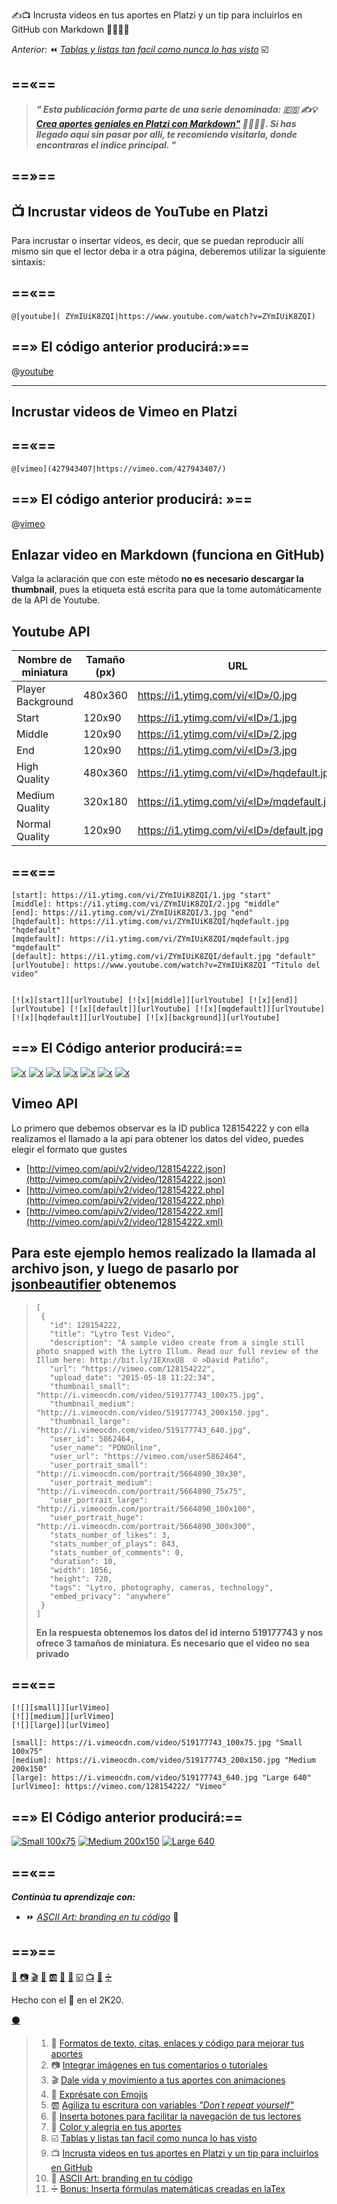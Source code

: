 ✍️📺 Incrusta videos en tus aportes en Platzi y un tip para incluirlos en GitHub con Markdown 👨‍🎨👩‍🎨


_Anterior:_ ⏪ [_Tablas y listas tan facil como nunca lo has visto_][url-tablas]  ☑️

==«==
---
 
 
> _**" Esta publicación forma parte de una serie denominada: 🇪🇸 ✍️💡 [ Crea aportes geniales en Platzi con Markdown"][url-indice] 👨‍🎨👩‍🎨. Si has llegado aquí sin pasar por allí, te recomiendo visitarla, donde encontraras el índice principal. "**_


==»==
---


## 📺 Incrustar videos de YouTube en Platzi 

Para incrustar o insertar videos, es decir, que se puedan reproducir allí mismo sin que el lector deba ir a otra página, deberemos utilizar la siguiente sintaxis:

==«==
---

`@[youtube]( ZYmIUiK8ZQI|https://www.youtube.com/watch?v=ZYmIUiK8ZQI)`



==» El código anterior producirá:»==
---

  @[youtube]( ZYmIUiK8ZQI|https://www.youtube.com/watch?v=ZYmIUiK8ZQI)


---





## Incrustar videos de Vimeo en Platzi 

==«==
---

`@[vimeo](427943407|https://vimeo.com/427943407/)`


==» El código anterior producirá: »==
---


@[vimeo](128154222|https://vimeo.com/128154222/)


## Enlazar video en Markdown (funciona en GitHub)

Valga la aclaración que con este método **no es necesario descargar la thumbnail**, pues la etiqueta está escrita para que la tome automáticamente de la API de Youtube.




## Youtube API

| Nombre de miniatura      | Tamaño (px) | URL                                              |
|---------------------|-----------|--------------------------------------------------|
| Player Background   | 480x360   | https://i1.ytimg.com/vi/«ID»/0.jpg         |
| Start               | 120x90    | https://i1.ytimg.com/vi/«ID»/1.jpg         |
| Middle              | 120x90    | https://i1.ytimg.com/vi/«ID»/2.jpg         |
| End                 | 120x90    | https://i1.ytimg.com/vi/«ID»/3.jpg         |
| High Quality        | 480x360   | https://i1.ytimg.com/vi/«ID»/hqdefault.jpg |
| Medium Quality      | 320x180   | https://i1.ytimg.com/vi/«ID»/mqdefault.jpg |
| Normal Quality      | 120x90    | https://i1.ytimg.com/vi/«ID»/default.jpg 


 
==«==
---

````[background]: https://i1.ytimg.com/vi/ZYmIUiK8ZQI/0.jpg "background"
[start]: https://i1.ytimg.com/vi/ZYmIUiK8ZQI/1.jpg "start"
[middle]: https://i1.ytimg.com/vi/ZYmIUiK8ZQI/2.jpg "middle"
[end]: https://i1.ytimg.com/vi/ZYmIUiK8ZQI/3.jpg "end"
[hqdefault]: https://i1.ytimg.com/vi/ZYmIUiK8ZQI/hqdefault.jpg "hqdefault"
[mqdefault]: https://i1.ytimg.com/vi/ZYmIUiK8ZQI/mqdefault.jpg "mqdefault"
[default]: https://i1.ytimg.com/vi/ZYmIUiK8ZQI/default.jpg "default"
[urlYoutube]: https://www.youtube.com/watch?v=ZYmIUiK8ZQI "Titulo del video"


[![x][start]][urlYoutube] [![x][middle]][urlYoutube] [![x][end]][urlYoutube] [![x][default]][urlYoutube] [![x][mqdefault]][urlYoutube] [![x][hqdefault]][urlYoutube] [![x][background]][urlYoutube]
````




==» El Código anterior producirá:==
---

[background]: https://i1.ytimg.com/vi/ZYmIUiK8ZQI/0.jpg "background"
[start]: https://i1.ytimg.com/vi/ZYmIUiK8ZQI/1.jpg "start"
[middle]: https://i1.ytimg.com/vi/ZYmIUiK8ZQI/2.jpg "middle"
[end]: https://i1.ytimg.com/vi/ZYmIUiK8ZQI/3.jpg "end"
[hqdefault]: https://i1.ytimg.com/vi/ZYmIUiK8ZQI/hqdefault.jpg "hqdefault"
[mqdefault]: https://i1.ytimg.com/vi/ZYmIUiK8ZQI/mqdefault.jpg "mqdefault"
[default]: https://i1.ytimg.com/vi/ZYmIUiK8ZQI/default.jpg "default"
[urlYoutube]: https://www.youtube.com/watch?v=ZYmIUiK8ZQI "Titulo del video"


[![x][start]][urlYoutube] [![x][middle]][urlYoutube] [![x][end]][urlYoutube] [![x][default]][urlYoutube] [![x][mqdefault]][urlYoutube] [![x][hqdefault]][urlYoutube] [![x][background]][urlYoutube]


## Vimeo API

Lo primero que debemos observar es la ID publica 128154222 y con ella realizamos el llamado a la api para obtener los datos del video, puedes elegir el formato que gustes
 
* [http://vimeo.com/api/v2/video/128154222.json](http://vimeo.com/api/v2/video/128154222.json)
* [http://vimeo.com/api/v2/video/128154222.php](http://vimeo.com/api/v2/video/128154222.php)
* [http://vimeo.com/api/v2/video/128154222.xml](http://vimeo.com/api/v2/video/128154222.xml)
 
Para este ejemplo hemos realizado la llamada al archivo json, y luego de pasarlo por [jsonbeautifier](https://jsonbeautifier.org) obtenemos
---

>````
>[
>  {
>    "id": 128154222,
>    "title": "Lytro Test Video",
>    "description": "A sample video create from a single still photo snapped with the Lytro Illum. Read our full review of the Illum here: http://bit.ly/1EXnxU8  © >David Patiño",
>    "url": "https://vimeo.com/128154222",
>    "upload_date": "2015-05-18 11:22:34",
>    "thumbnail_small": "http://i.vimeocdn.com/video/519177743_100x75.jpg",
>    "thumbnail_medium": "http://i.vimeocdn.com/video/519177743_200x150.jpg",
>    "thumbnail_large": "http://i.vimeocdn.com/video/519177743_640.jpg",
>    "user_id": 5862464,
>    "user_name": "PDNOnline",
>    "user_url": "https://vimeo.com/user5862464",
>    "user_portrait_small": "http://i.vimeocdn.com/portrait/5664890_30x30",
>    "user_portrait_medium": "http://i.vimeocdn.com/portrait/5664890_75x75",
>    "user_portrait_large": "http://i.vimeocdn.com/portrait/5664890_100x100",
>    "user_portrait_huge": "http://i.vimeocdn.com/portrait/5664890_300x300",
>    "stats_number_of_likes": 3,
>    "stats_number_of_plays": 843,
>    "stats_number_of_comments": 0,
>    "duration": 10,
>    "width": 1056,
>    "height": 720,
>    "tags": "Lytro, photography, cameras, technology",
>    "embed_privacy": "anywhere"
>  }
>]
>````
>
> **En la respuesta obtenemos los datos del id interno 519177743 y nos ofrece 3 tamaños de miniatura. Es necesario que el video no sea privado**

==«==
---

````
[![][small]][urlVimeo]
[![][medium]][urlVimeo]
[![][large]][urlVimeo]

[small]: https://i.vimeocdn.com/video/519177743_100x75.jpg "Small 100x75"
[medium]: https://i.vimeocdn.com/video/519177743_200x150.jpg "Medium 200x150"
[large]: https://i.vimeocdn.com/video/519177743_640.jpg "Large 640"
[urlVimeo]: https://vimeo.com/128154222/ "Vimeo"
````


==» El Código anterior producirá:==
---

[![][small]][urlVimeo]
[![][medium]][urlVimeo]
[![][large]][urlVimeo]

[small]: https://i.vimeocdn.com/video/519177743_100x75.jpg "Small 100x75"
[medium]: https://i.vimeocdn.com/video/519177743_200x150.jpg "Medium 200x150"
[large]: https://i.vimeocdn.com/video/519177743_640.jpg "Large 640"
[urlVimeo]: https://vimeo.com/128154222/ "Vimeo"




==«==
---

**_Continúa tu aprendizaje con:_**

* ⏩ [_ASCII Art: branding en tu código_][url-ascii] 🔣

==»==
---

[📖][url-textos] [📷][url-imagenes] [🎬][url-animaciones] [🍕][url-emojis] [🆎][url-variables] [🔲][url-botones] [🌈][url-colores] [☑️][url-tablas] [📺][url-videos]  [🔣][url-ascii] [➗][url-matematicas]


Hecho con el 💚 en el 2K20. 

[⚫][url-repositorio]

[url-repositorio]: https://github.com/mistersoftware/Crea-aportes-geniales-en-Platzi-con-Markdown/blob/master/04-expresate-con-emojis-con-markdown.md

[url-stackedit]: https://stackedit.io/app#/ "Editor en línea de Markdown"
[url-imgur]: https://imgur.com/ "Servicio gratuito de imágenes de Reddit"
[url-recordit]: https://recordit.co/
[url-asciinema]: https://itsfoss.com/asciinema-record-terminal/

[url-servidores]: https://i.imgur.com/xsquSxI.gif "Servidores A B C"
[url-casco]: https://i.imgur.com/b1kbwbR.gif
[url-subir-imagen]: https://i.imgur.com/XXBeF2X.gif "Como subir imágenes en Platzi"
[url-img-learning]: https://static.platzi.com/media/learningpath/banners/1c4f4add-87b9-44cc-ba30-4a8a134bf76e.jpg "Learning path"

[url-platzi]: https://platzi.com/cursos "Nunca pares de aprender"
[url-connect]: https://platzi.com/empleos/ "Platzi Connect"
[url-curso-git]: https://platzi.com/clases/git-github/ "Curso Profesional de Git y GitHub"
[url-curso-slack]: https://platzi.com/clases/slack/ "Curso de Comunicación Online con Slack"
[url-curso-escritura]: https://platzi.com/clases/escritura-online/ "Curso de Escritura Online"
[url-pulse-editor]: https://platzi.com/blog/presentamos-pulse-editor/ "El sabor personalizado de Markdown en Platzi"

[url-indice]: https://platzi.com/blog/crea-aportes-geniales-en-platzi-con-markdown "✍️💡 Crea aportes geniales en Platzi con Markdown 👨‍🎨👩‍🎨"
[url-textos]: https://platzi.com/comunidad/formatos-de-texto-citas-enlaces-y-codigo-para-mejorar-tus-aportes-con-markdown/ "✍️📖 Formatos de texto, citas, enlaces y código para mejorar tus aportes con Markdown 👨‍🎨👩‍🎨"
[url-imagenes]: https://platzi.com/comunidad/integrar-imagenes-en-tus-comentarios-o-tutoriales-con-markdown/ "✍️📷 Integrar imágenes en tus comentarios o tutoriales con Markdown 👨‍🎨👩‍🎨"
[url-animaciones]: https://platzi.com/comunidad/dale-vida-y-movimiento-a-tus-aportes-con-animaciones-con-markdown/ "✍️🎬 Dale vida y movimiento a tus aportes con animaciones con Markdown 👨‍🎨👩‍🎨"
[url-emojis]: https://platzi.com/comunidad/expresate-con-emojis-con-markdown/ "✍️🍕 Exprésate con Emojis con Markdown 👨‍🎨👩‍🎨"
[url-variables]: https://platzi.com/comunidad/agiliza-tu-escritura-con-variables-don-t-repeat-yourself-con-markdown/ "✍️🆎 Agiliza tu escritura con variables Don´t repeat yourself con Markdown 👨‍🎨👩‍🎨"
[url-botones]: https://platzi.com/comunidad/inserta-botones-para-facilitar-la-navegación-de-tus-lectores-con-markdown/ "✍️🔲 Inserta botones para facilitar la navegación de tus lectores con Markdown 👨‍🎨👩‍🎨"
[url-colores]: https://platzi.com/comunidad/color-y-alegria-en-tus-aportes-con-markdown/ "✍️🌈 Color y alegría en tus aportes con Markdown 👨‍🎨👩‍🎨"
[url-tablas]: https://platzi.com/comunidad/tablas-y-listas-tan-facil-como-nunca-lo-has-visto-con-markdown/ "✍️☑️ Tablas y listas tan fácil como nunca lo has visto con Markdown 👨‍🎨👩‍🎨"
[url-videos]: https://platzi.com/comunidad/incrusta-videos-en-tus-aportes-para-platzi-y-un-tip-para-incluirlos-en-github-con-markdown/ "✍️📺 Incrusta videos en tus aportes en Platzi y un tip para incluirlos en GitHub con Markdown 👨‍🎨👩‍🎨"
[url-ascii]: https://platzi.com/comunidad/ascii-art-branding-en-tu-codigo-con-markdown/ "✍️🔣 ASCII Art: branding en tu código con Markdown 👨‍🎨👩‍🎨"
[url-matematicas]: https://platzi.com/comunidad/bonus-inserta-formulas-matematicas-creadas-en-latex-con-markdown/ "✍️➗ Bonus: Inserta fórmulas matemáticas creadas en laTex con Markdown 👨‍🎨👩‍🎨"
[url-emojis-todos]: https://platzi.com/comunidad/emojis-y-mas-emojis-con-estilo-en-markdown/ "Listado completo de emojis en Markdown"

>1. 📖 [Formatos de texto, citas, enlaces y código para mejorar tus aportes ][url-textos]
>1. 📷 [Integrar imágenes en tus comentarios o tutoriales][url-imagenes]
>1. 🎬 [Dale vida y movimiento a tus aportes con animaciones][url-animaciones]
>1. 🍕 [Exprésate con Emojis][url-emojis]
>1. 🆎 [Agiliza tu escritura con variables _"Don´t repeat yourself"_ ][url-variables]
>1. 🔲 [Inserta botones para facilitar la navegación de tus lectores][url-botones]
>1. 🌈 [Color y alegria en tus aportes][url-colores]
>1. ☑️ [Tablas y listas tan facil como nunca lo has visto][url-tablas] 
>1. 📺 [Incrusta videos en tus aportes en Platzi y un tip para incluirlos en GitHub][url-videos]
>1. 🔣 [ASCII Art: branding en tu código][url-ascii]
>1. ➗ [Bonus: Inserta fórmulas matemáticas creadas en laTex][url-matematicas]
